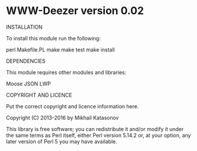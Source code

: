 WWW-Deezer version 0.02
=======================

INSTALLATION

To install this module run the following:

   perl Makefile.PL
   make
   make test
   make install

DEPENDENCIES

This module requires other modules and libraries:

  Moose
  JSON
  LWP

COPYRIGHT AND LICENCE

Put the correct copyright and licence information here.

Copyright (C) 2013-2016 by Mikhail Katasonov

This library is free software; you can redistribute it and/or modify
it under the same terms as Perl itself, either Perl version 5.14.2 or,
at your option, any later version of Perl 5 you may have available.


